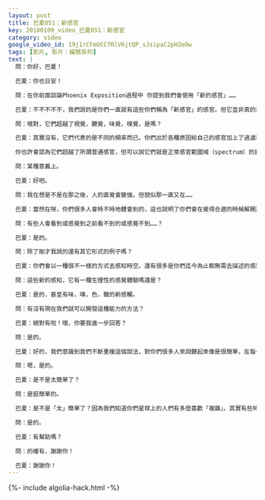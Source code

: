 ```yaml
---
layout: post
title: 巴夏051：新感官
key: 20180109_video_巴夏051：新感官
category: video
google_video_id: 19j1rCFmUCCfRlV6jtQP_sJsipaC2pHZeOw
tags: [影片, 影片｜編號系列]
text: |
  問：你好，巴夏！

  巴夏：你也日安！

  問：在你前面談論Phoenix Exposition過程中 你提到我們會使用「新的感官」……

  巴夏：不不不不不，我們說的是你們一直就有這些你們稱為「新感官」的感官。但它並非真的是新的。

  問：哦對，它們超越了視覺，聽覺，味覺，嗅覺，是嗎？

  巴夏：其實沒有，它們代表的是不同的頻率而已。你們出於各種原因給自己的感官加上了過濾和限制，這也沒什麼錯。而現在通過放下這些過濾，你會允許自己讓這些感官以本來面目存在，某種程度上說這就是更拓展了；你會允許自己放下這些過濾，然後更全面地體驗到這些一直就有的感官。

  你也許會認為它們超越了所謂普通感官，但可以說它們就是正常感官範圍域（spectrum）的延續，僅此而已，這整個範圍域一直就存在的。你把自己禁錮在了所謂的可感知範圍域裡。那麼現在你要允許自己去弱化、放掉那些過濾，來意識到你是能夠感知到那些所謂的不可感知範圍的。不可感知範圍就像可感知範圍一樣，當你弱化、放掉那些過濾和限制後，不可感知會變成可感知。所以雖然這些不同範圍的確代表不同頻率，但並不是像你們大多數人想的那樣「超越」了你的自然感官，它們只是你暫時沒注意到的你自然感官的延展而已。說明白了嗎？

  問：某種意義上。

  巴夏：好吧。

  問：我在想是不是在那之後，人的直覺會變強，但貌似那一直又在……

  巴夏：當然在呀，你們很多人會時不時地體會到的，這也說明了你們會在覺得合適的時候解開那些限制的。

  問：有些人會看到或感覺到之前看不到的或感覺不到……？

  巴夏：是的。

  問：除了剛才我說的還有其它形式的例子嗎？

  巴夏：你們會以一種很不一樣的方式去感知時空。還有很多是你們迄今為止都無需去描述的感知，現在，你們將不得不發明新的詞語來描述它們。你們對時空將會有一種超越你們現在所理解的感知（sense）。那種感知對你來說會更真實，某種程度上更有實感。說明白了？

  問：這些新的感知，它有一種生理性的感覺體驗嗎還是？

  巴夏：是的，甚至有味，嗅，色，聲的新感觸。

  問：有沒有現在我們就可以開發這種能力的方法？

  巴夏：絕對有啦！哦，你要我進一步回答？

  問：是的。

  巴夏：好的，我們意識到我們不斷重複這個說法，對你們很多人來說聽起來像是很簡單，在每一刻你可以的時候，實踐你的最高喜悅，做到你想做到的地步，並且不對這會給你帶來什麼抱任何期望，那麼你會一直跟隨對你來說的正確指引，一直提升你的振動頻率，從而一直感受到由此新狀態新頻率而擴展出的感受。所以儘量實踐你的最高喜悅興奮並且不對結果抱任何期望，這一直是如何激化或者擴展你們任何物質實相體驗的答案。說清楚了？

  問：嗯，是的。

  巴夏：是不是太簡單了？

  問：是挺簡單的。

  巴夏：是不是「太」簡單了？因為我們知道你們星球上的人們有多麼喜歡「複雜」。其實有些時候最複雜的事情就是來提醒人們事物的本質有多麼的單一單純。即使你願意以為造化在創造形式上是繁雜而豐富的，他的本質完全也不是複雜的，而根本是完全單一單純的。因為如果不是這樣，造化就無法自持。如果建立在了複雜的基礎上它也無法是無限的。只有當它建立在簡單的法則上才有可能是無限的。說明白了嗎？

  問：是的。

  巴夏：有幫助嗎？

  問：的確有，謝謝你！

  巴夏：謝謝你！
---
```


{%- include algolia-hack.html -%}
